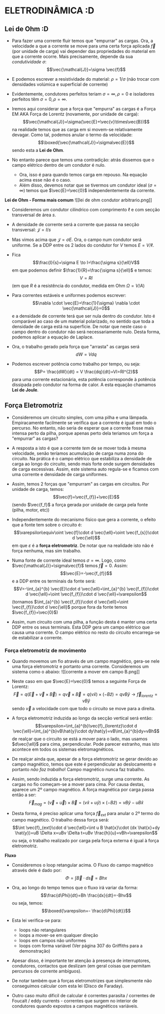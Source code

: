 # ELETRODINÂMICA :D
## Lei de Ohm :D
- Para fazer uma corrente fluir temos que "empurrar" as cargas. Ora, a velocidade a que a corrente se move para uma certa força aplicada $\vec{f}$ (por unidade de carga) vai depender das propriedades do material em que a corrente ocorre. Mais precisamente, depende da sua *condutividade* $\sigma$:
$$\vec{\mathcal{J}}=\sigma \vec{f}$$
- E podemos escrever a resistividade do material: $\rho=1/\sigma$ (não trocar com densidades volúmica e superficial de corrente)
- Evidentemente, condutores perfeitos teriam $\sigma=\infty,\rho=0$ e isoladores perfeitos têm $\sigma=0,\rho=\infty$.

- Iremos aqui considerar que a força que "empurra" as cargas é a Força EM AKA Força de Lorentz (novamente, por unidade de carga):
$$\vec{\mathcal{J}}=\sigma(\vec{E}+\vec{v}\times\vec{B})$$
na realidade temos que as carga em si movem-se relativamente devagar. Como tal, podemos anular o termo da velocidade:
$$\boxed{\vec{\mathcal{J}}=\sigma\vec{E}}$$
sendo esta a **Lei de Ohm**.

- No entanto parece que temos uma contradição: atrás dissemos que o campo elétrico dentro de um condutor é nulo. 
    - Ora, isso é para quando temos carga em repouso. Na equação acima esse não é o caso.
    - Além disso, devemos notar que se tivermos um condutor ideal ($\sigma=\infty$) temos que $\vec{E}=\vec{0}$ independentemente da corrente.

**Lei de Ohm - Forma mais comum**
![[lei de ohm condutor arbitrario.png]]
- Consideremos um condutor cilindrico com comprimento $\ell$ e com secção transversal de área $s$.
- A densidade de corrente será a corrente que passa na secção transversal: $\mathcal{J}=I/s$
- Mas vimos acima que $\mathcal{J}=\sigma E$. Ora, o campo num condutor será uniforme. Se a DDP entre os 2 lados do condutor for $V$ temos $E=V/\ell$.
- Fica $$\frac{I}{s}=\sigma E \to I=\frac{\sigma s}{\ell}V$$
em que podemos definir $\frac{1}{R}=\frac{\sigma s}{\ell}$ e temos:
$$V=RI$$
(em que $R$ é a resistência do condutor, medida em Ohm $\Omega=V/A$)

- Para correntes estáveis e uniformes podemos escrever:
$$\nabla \cdot \vec{E}=\frac{1}{\sigma} \nabla \cdot \vec{\mathcal{J}}=0$$
e a densidade de corrente terá que ser nula dentro do condutor. Isto é comparável ao caso de um material polarizado, no sentido que toda a densidade de carga está na superfície. De notar que neste caso o campo dentro do condutor não será necessariamente nulo. Desta forma, podemos aplicar a equação de Laplace.

- Ora, o trabalho gerado pela força que "arrasta" as cargas será
$$dW=Vdq$$
- Podemos escrever potência como trabalho por tempo, ou seja:
$$P= \frac{dW}{dt} = V \frac{dq}{dt}=VI=RI^{2}$$
para uma corrente estacionária, esta potência corresponde à potência dissipada pelo condutor na forma de calor. A esta equação chamamos **Lei de Joule**.

## Força Eletromotriz
- Consideremos um circuito simples, com uma pilha e uma lâmpada. Empiracamente facilmente se verifica que a corrente é igual em todo o percurso. No entanto, não seria de esperar que a corrente fosse mais intensa perto da pilha, porque apenas perto dela teriamos um força a "empurrar" as cargas?
- A resposta a isto é que a corrente _tem_ de se mover toda à mesma velocidade, senão teríamos acumulação de carga numa zona do circuito. Na prática é o campo elétrico que estabiliza a densidade de carga ao longo do circuito, sendo mais forte onde surgem densidades de carga excessivas. Assim, este sistema auto regula-se e ficamos com uma corrente e densidade de carga uniformes.

- Assim, temos 2 forças que "empurram" as cargas em circuitos. Por unidade de carga, temos:
$$\vec{f}=\vec{f_{f}}+\vec{E}$$
(sendo $\vec{f_f}$ a força gerada por unidade de carga pela fonte (pilha, motor, etc))

- Independentemente do mecanismo físico que gera a corrente, o efeito que a fonte tem sobre o circuito é:
$$\varepsilon\equiv\oint \vec{f}\cdot d \vec{\ell}=\oint \vec{f_{s}}\cdot d \vec{\ell}$$
em que $\varepsilon$ é a **força eletromotriz**. De notar que na realidade isto não é força nenhuma, mas sim trabalho.
- Numa fonte de corrente ideal temos $\sigma=\infty$. Logo, como $\vec{\mathcal{J}}=\sigma\vec{f}$ temos $\vec{f}=0$. Assim: $$\vec{E}=-\vec{f_{f}}$$
e a DDP entre os terminais da fonte será:
$$V=-\int_{a}^{b} \vec{E}\cdot d \vec{\ell}=\int_{a}^{b} \vec{f_{f}}\cdot d \vec{\ell}=\oint \vec{f_{f}}\cdot d \vec{\ell}=\varepsilon$$
(tornamos $\int_{a}^{b} \vec{f_{f}}\cdot d \vec{\ell}=\oint \vec{f_{f}}\cdot d \vec{\ell}$ porque fora da fonte temos $\vec{f_{f}}=\vec{0}$)
- Assim, num circuito com uma pilha, a função desta é manter uma certa DDP entre os seus terminais. Esta DDP gera um campo elétrico que causa uma corrente. O campo elétrico no resto do circuito encarrega-se de estabilizar a corrente.

### Força eletromotriz de movimento
- Quando movemos um fio através de um campo magnético, gera-se nele uma força eletromotriz e portanto uma corrente. Consideremos um sistema como o abaixo:
![[corrente a mover em campo B.png]]
- Neste caso em que $\vec{E}=\vec{0}$ temos a seguinte Força de Lorentz:
$$\vec{F}=q(\vec{E}+\vec{v}\times\vec{B})=q \vec{v}\times\vec{B}=q(v\hat{x})\times(-B\hat{z})=qvB\hat{y}\to \vec{f}_{lorentz}=vB\hat{y}$$
sendo $\vec{v}$ a velocidade com que todo o circuito se move para a direita.
- A força eletromotriz induzida ao longo da secção vertical será então:
$$\varepsilon=\int_{a}^{b}\vec{f}_{lorentz}\cdot d \vec{\ell}=\int_{a}^{b}vB\hat{y}\cdot dy\hat{y}=vB\int_{a}^{b}dy=vBh$$
de realçar que o circuito se está a mover para o lado, mas usamos $d\vec{\ell}$ para cima, perpendicular. Pode parecer estranho, mas isto acontece em todos os sistemas eletromagnéticos.
- De realçar ainda que, apesar de a força eletromotriz se gerar devido ao campo magnético, temos que este é perpendicular ao deslocamento e portanto *não faz trabalho*! Campo magnético nunca faz trabalho.

- Assim, sendo induzida a força eletromotriz, surge uma corrente. As cargas no fio começam-se a mover para cima. Por causa destas, aparece um 2º campo magnético. A força magnética por carga passa então a ser:
$$\vec{F}_{mag}=(\vec{v}+\vec{u})\times\vec{B}=(v\hat{x}+u\hat{y})\times(-B\hat{z}) =vB\hat{y}- uB\hat{x}$$
- Desta forma, é preciso aplicar uma força $\vec{f}_{ext}$ para anular o 2º termo do campo magnético. O trabalho dessa força será:
$$\int \vec{f}_{ext}\cdot d \vec{\ell}=\int u B \hat{x}\cdot (dx \hat{x}+dy \hat{y})=uB \Delta x=uBv \Delta t=uBv \frac{h}{u}=vBh=\varepsilon$$
ou seja, o trabalho realizado por carga pela força externa é igual à força eletromotriz.

**Fluxo**
- Consideremos o loop retangular acima. O Fluxo do campo magnético através dele é dado por:
$$\Phi=\int \vec{B}\cdot d \vec{s}=Bhx$$
- Ora, ao longo do tempo temos que o fluxo irá variar da forma:
$$\frac{d\Phi}{dt}=Bh \frac{dx}{dt}=-Bhv$$
ou seja, temos:
$$\boxed{\varepsilon=- \frac{d\Phi}{dt}}$$
- Esta lei verifica-se para:
    - loops não retangulares
    - loops a mover-se em qualquer direção
    - loops em campos não uniformes
    - loops com forma variável
(Ver página 307 do Griffiths para a demonstração)

- Apesar disso, é importante ter atenção à presença de interruptores, condutores, contactos que deslizam (em geral coisas que permitam percursos de corrente ambíguos).
- De notar também que à forças eletromotrizes que simplesmente não conseguimos calcular com esta lei (Disco de Faraday).
- Outro caso muito dificil de calcular é correntes parasita / correntes de Foucalt / eddy currents - correntes que surgem no interior de condutores quando expostos a campos magnéticos variáveis.